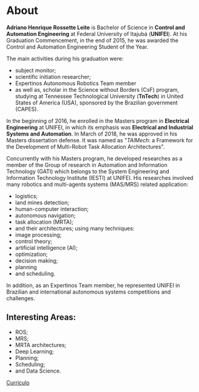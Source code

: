 # About

**Adriano Henrique Rossette Leite** is Bachelor of Science in **Control and Automation Engineering** at Federal University of Itajubá (**UNIFEI**). At his Graduation Commencement, in the end of 2015, he was awarded the Control and Automation Engineering Student of the Year.

The main activities during his graduation were: 
- subject monitor;
- scientific initiation researcher;
- Expertinos Autonomous Robotics Team member
- as well as, scholar in the Science without Borders (CsF) program, studying at Tennessee Technological University (**TnTech**) in United States of America (USA), sponsored by the Brazilian government (CAPES).

In the beginning of 2016, he enrolled in the Masters program in **Electrical Engineering** at UNIFEI, in which its emphasis was **Electrical and Industrial Systems and Automation**. In March of 2018, he was approved in his Masters dissertation defense. It was named as "*TAlMech*: a Framework for the Development of Multi-Robot Task Allocation Architectures".

Concurrently with his Masters program, he developed researches as a member of the Group of research in Automation and Information Technology (GATI) which belongs to the System Engineering and Information Technology Institute (IESTI) at UNIFEI. His researches involved many robotics and multi-agents systems (MAS/MRS) related application:
- logistics;
- land mines detection;
- human-computer interaction;
- autonomous navigation;
- task allocation (MRTA);
- and their architectures; 
using many techniques: 
- image processing;
- control theory;
- artificial intelligence (AI);
- optimization;
- decision making;
- planning 
- and scheduling. 

In addition, as an Expertinos Team member, he represented UNIFEI in Brazilian and international autonomous systems competitions and challenges.

## Interesting Areas: 

- ROS;
- MRS;
- MRTA architectures;
- Deep Learning;
- Planning;
- Scheduling;
- and Data Science.

[Currículo](curriculum.pdf)